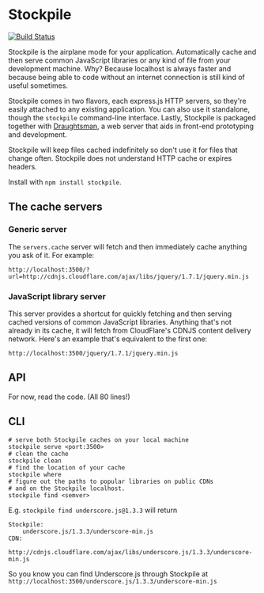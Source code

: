 # Stockpile

[![Build Status](https://secure.travis-ci.org/stdbrouw/stockpile.png)](http://travis-ci.org/stdbrouw/stockpile)

Stockpile is the airplane mode for your application. Automatically cache and then serve common JavaScript libraries or any kind of file from your development machine. Why? Because localhost is always faster and because being able to code without an internet connection is still kind of useful sometimes.

Stockpile comes in two flavors, each express.js HTTP servers, so they're easily attached to any existing application. You can also use it standalone, though the `stockpile` command-line interface. Lastly, Stockpile is packaged together with [Draughtsman](https://github.com/stdbrouw/draughtsman), a web server that aids in front-end prototyping and development.

Stockpile will keep files cached indefinitely so don't use it for files that change often. Stockpile does not understand HTTP cache or expires headers.

Install with `npm install stockpile`.

## The cache servers

### Generic server

The `servers.cache` server will fetch and then immediately cache anything you ask of it. For example: 

    http://localhost:3500/?url=http://cdnjs.cloudflare.com/ajax/libs/jquery/1.7.1/jquery.min.js

### JavaScript library server

This server provides a shortcut for quickly fetching and then serving cached versions of common JavaScript libraries. Anything that's not already in its cache, it will fetch from CloudFlare's CDNJS content delivery network. Here's an example that's equivalent to the first one:

    http://localhost:3500/jquery/1.7.1/jquery.min.js

## API

For now, read the code. (All 80 lines!)

## CLI

    # serve both Stockpile caches on your local machine
    stockpile serve <port:3500>
    # clean the cache
    stockpile clean
    # find the location of your cache
    stockpile where
    # figure out the paths to popular libraries on public CDNs
    # and on the Stockpile localhost.
    stockpile find <semver>

E.g. `stockpile find underscore.js@1.3.3` will return

    Stockpile: 
		underscore.js/1.3.3/underscore-min.js
	CDN: 
		http://cdnjs.cloudflare.com/ajax/libs/underscore.js/1.3.3/underscore-min.js

So you know you can find Underscore.js through Stockpile at `http://localhost:3500/underscore.js/1.3.3/underscore-min.js`